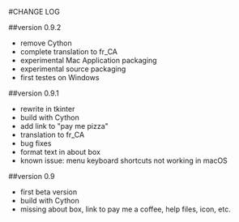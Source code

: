 #CHANGE LOG

##version 0.9.2
* remove Cython
* complete translation to fr_CA
* experimental Mac Application packaging
* experimental source packaging  
* first testes on Windows

##version 0.9.1
* rewrite in tkinter
* build with Cython
* add link to "pay me pizza"
* translation to fr_CA
* bug fixes
* format text in about box
* known issue: menu keyboard shortcuts not working in macOS

##version 0.9
* first beta version
* build with Cython
* missing about box, link to pay me a coffee, help files, icon, etc.
